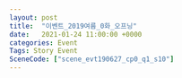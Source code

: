 ```yaml
---
layout: post
title:  "이벤트_2019여름_0화_오프닝"
date:   2021-01-24 11:00:00 +0000
categories: Event
Tags: Story Event
SceneCode: ["scene_evt190627_cp0_q1_s10"]
---
```


